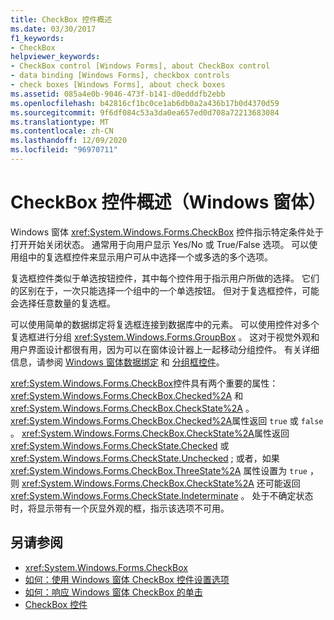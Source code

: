 ```yaml
---
title: CheckBox 控件概述
ms.date: 03/30/2017
f1_keywords:
- CheckBox
helpviewer_keywords:
- CheckBox control [Windows Forms], about CheckBox control
- data binding [Windows Forms], checkbox controls
- check boxes [Windows Forms], about check boxes
ms.assetid: 085a4e0b-9046-473f-b141-d0edddfb2ebb
ms.openlocfilehash: b42816cf1bc0ce1ab6db0a2a436b17b0d4370d59
ms.sourcegitcommit: 9f6df084c53a3da0ea657ed0d708a72213683084
ms.translationtype: MT
ms.contentlocale: zh-CN
ms.lasthandoff: 12/09/2020
ms.locfileid: "96970711"
---
```

# <a name="checkbox-control-overview-windows-forms"></a>CheckBox 控件概述（Windows 窗体）
Windows 窗体 <xref:System.Windows.Forms.CheckBox> 控件指示特定条件处于打开开始关闭状态。 通常用于向用户显示 Yes/No 或 True/False 选项。 可以使用组中的复选框控件来显示用户可从中选择一个或多选的多个选项。  
  
 复选框控件类似于单选按钮控件，其中每个控件用于指示用户所做的选择。 它们的区别在于，一次只能选择一个组中的一个单选按钮。 但对于复选框控件，可能会选择任意数量的复选框。  
  
 可以使用简单的数据绑定将复选框连接到数据库中的元素。 可以使用控件对多个复选框进行分组 <xref:System.Windows.Forms.GroupBox> 。 这对于视觉外观和用户界面设计都很有用，因为可以在窗体设计器上一起移动分组控件。 有关详细信息，请参阅 [Windows 窗体数据绑定](../windows-forms-data-binding.md) 和 [分组框控件](groupbox-control-windows-forms.md)。  
  
 <xref:System.Windows.Forms.CheckBox>控件具有两个重要的属性： <xref:System.Windows.Forms.CheckBox.Checked%2A> 和 <xref:System.Windows.Forms.CheckBox.CheckState%2A> 。 <xref:System.Windows.Forms.CheckBox.Checked%2A>属性返回 `true` 或 `false` 。 <xref:System.Windows.Forms.CheckBox.CheckState%2A>属性返回 <xref:System.Windows.Forms.CheckState.Checked> 或 <xref:System.Windows.Forms.CheckState.Unchecked> ; 或者，如果 <xref:System.Windows.Forms.CheckBox.ThreeState%2A> 属性设置为 `true` ，则 <xref:System.Windows.Forms.CheckBox.CheckState%2A> 还可能返回 <xref:System.Windows.Forms.CheckState.Indeterminate> 。 处于不确定状态时，将显示带有一个灰显外观的框，指示该选项不可用。  
  
## <a name="see-also"></a>另请参阅

- <xref:System.Windows.Forms.CheckBox>
- [如何：使用 Windows 窗体 CheckBox 控件设置选项](how-to-set-options-with-windows-forms-checkbox-controls.md)
- [如何：响应 Windows 窗体 CheckBox 的单击](how-to-respond-to-windows-forms-checkbox-clicks.md)
- [CheckBox 控件](checkbox-control-windows-forms.md)
